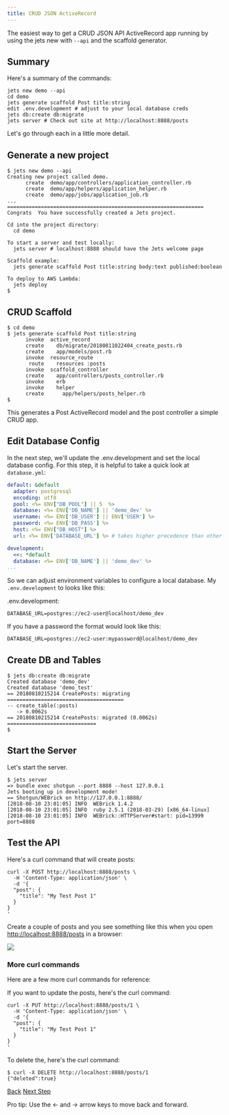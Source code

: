 ```yaml
---
title: CRUD JSON ActiveRecord
---
```


The easiest way to get a CRUD JSON API ActiveRecord app running by using the jets new with `--api` and the scaffold generator.

## Summary

Here's a summary of the commands:

    jets new demo --api
    cd demo
    jets generate scaffold Post title:string
    edit .env.development # adjust to your local database creds
    jets db:create db:migrate
    jets server # Check out site at http://localhost:8888/posts

Let's go through each in a little more detail.

## Generate a new project

    $ jets new demo --api
    Creating new project called demo.
          create  demo/app/controllers/application_controller.rb
          create  demo/app/helpers/application_helper.rb
          create  demo/app/jobs/application_job.rb
    ...
    ================================================================
    Congrats  You have successfully created a Jets project.

    Cd into the project directory:
      cd demo

    To start a server and test locally:
      jets server # localhost:8888 should have the Jets welcome page

    Scaffold example:
      jets generate scaffold Post title:string body:text published:boolean

    To deploy to AWS Lambda:
      jets deploy
    $

## CRUD Scaffold

    $ cd demo
    $ jets generate scaffold Post title:string
          invoke  active_record
          create    db/migrate/20180811022404_create_posts.rb
          create    app/models/post.rb
          invoke  resource_route
           route    resources :posts
          invoke  scaffold_controller
          create    app/controllers/posts_controller.rb
          invoke    erb
          invoke    helper
          create      app/helpers/posts_helper.rb
    $

This generates a Post ActiveRecord model and the post controller a simple CRUD app.

## Edit Database Config

In the next step, we'll update the .env.development and set the local database config. For this step, it is helpful to take a quick look at `database.yml`:

```yaml
default: &default
  adapter: postgresql
  encoding: utf8
  pool: <%= ENV["DB_POOL"] || 5  %>
  database: <%= ENV['DB_NAME'] || 'demo_dev' %>
  username: <%= ENV['DB_USER'] || ENV['USER'] %>
  password: <%= ENV['DB_PASS'] %>
  host: <%= ENV["DB_HOST"] %>
  url: <%= ENV['DATABASE_URL'] %> # takes higher precedence than other settings

development:
  <<: *default
  database: <%= ENV['DB_NAME'] || 'demo_dev' %>
...
```

So we can adjust environment variables to configure a local database. My `.env.development` to looks like this:

.env.development:

    DATABASE_URL=postgres://ec2-user@localhost/demo_dev

If you have a password the format would look like this:

    DATABASE_URL=postgres://ec2-user:mypassword@localhost/demo_dev

## Create DB and Tables

    $ jets db:create db:migrate
    Created database 'demo_dev'
    Created database 'demo_test'
    == 20180810215214 CreatePosts: migrating ======================================
    -- create_table(:posts)
       -> 0.0062s
    == 20180810215214 CreatePosts: migrated (0.0062s) =============================
    $

## Start the Server

Let's start the server.

    $ jets server
    => bundle exec shotgun --port 8888 --host 127.0.0.1
    Jets booting up in development mode!
    == Shotgun/WEBrick on http://127.0.0.1:8888/
    [2018-08-10 23:01:05] INFO  WEBrick 1.4.2
    [2018-08-10 23:01:05] INFO  ruby 2.5.1 (2018-03-29) [x86_64-linux]
    [2018-08-10 23:01:05] INFO  WEBrick::HTTPServer#start: pid=13999 port=8888

## Test the API

Here's a curl command that will create posts:

    curl -X POST http://localhost:8888/posts \
      -H 'Content-Type: application/json' \
      -d '{
      "post": {
        "title": "My Test Post 1"
      }
    }
    '

Create a couple of posts and you see something like this when you open [http://localhost:8888/posts](http://localhost:8888/posts) in a browser:

![](/img/docs/crud/posts-index-json.png)

### More curl commands

Here are a few more curl commands for reference:

If you want to update the posts, here's the curl command:

    curl -X PUT http://localhost:8888/posts/1 \
      -H 'Content-Type: application/json' \
      -d '{
      "post": {
        "title": "My Test Post 1"
      }
    }
    '

To delete the, here's the curl command:

    $ curl -X DELETE http://localhost:8888/posts/1
    {"deleted":true}

<a id="prev" class="btn btn-basic" href="{% link _docs/crud-html-activerecord.md %}">Back</a>
<a id="next" class="btn btn-primary" href="{% link _docs/native-performance.md %}">Next Step</a>
<p class="keyboard-tip">Pro tip: Use the <- and -> arrow keys to move back and forward.</p>
